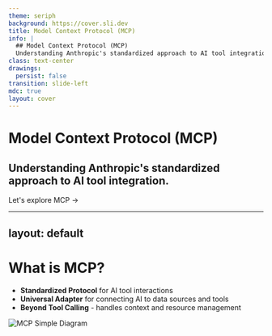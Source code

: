 ```yaml
---
theme: seriph
background: https://cover.sli.dev
title: Model Context Protocol (MCP)
info: |
  ## Model Context Protocol (MCP)
  Understanding Anthropic's standardized approach to AI tool integration.
class: text-center
drawings:
  persist: false
transition: slide-left
mdc: true
layout: cover
---
```


# Model Context Protocol (MCP)

## Understanding Anthropic's standardized approach to AI tool integration.

<div class="pt-12">
  <span @click="$slidev.nav.next" class="px-2 py-1 rounded cursor-pointer" hover="bg-white bg-opacity-10">
    Let's explore MCP →
  </span>
</div>

---
layout: default
---

# What is MCP?

<v-clicks>

- **Standardized Protocol** for AI tool interactions
- **Universal Adapter** for connecting AI to data sources and tools
- **Beyond Tool Calling** - handles context and resource management

</v-clicks>

![MCP Simple Diagram](/assets/mcp-simple-diagram.png)

<!--
MCP (Model Context Protocol) is a standard way for AI applications and agents to connect to and work with your data sources and tools.

This means any API or existing codebase that you want a model to invoke. Or any data and/or file store that you want to make accessible.

MCP is Anthropic's answer to model interactions as a service. It standardizes not only tool calling, but also how to handle and expose the context in which they operate.
-->
